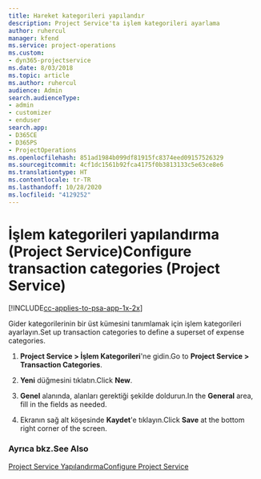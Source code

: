 ```yaml
---
title: Hareket kategorileri yapılandır
description: Project Service'ta işlem kategorileri ayarlama
author: ruhercul
manager: kfend
ms.service: project-operations
ms.custom:
- dyn365-projectservice
ms.date: 8/03/2018
ms.topic: article
ms.author: ruhercul
audience: Admin
search.audienceType:
- admin
- customizer
- enduser
search.app:
- D365CE
- D365PS
- ProjectOperations
ms.openlocfilehash: 851ad1984b099df81915fc8374eed09157526329
ms.sourcegitcommit: 4cf1dc1561b92fca4175f0b3813133c5e63ce8e6
ms.translationtype: HT
ms.contentlocale: tr-TR
ms.lasthandoff: 10/28/2020
ms.locfileid: "4129252"
---
```

# <a name="configure-transaction-categories-project-service"></a><span data-ttu-id="348fb-103">İşlem kategorileri yapılandırma (Project Service)</span><span class="sxs-lookup"><span data-stu-id="348fb-103">Configure transaction categories (Project Service)</span></span>

[!INCLUDE[cc-applies-to-psa-app-1x-2x](../includes/cc-applies-to-psa-app-1x-2x.md)]

<span data-ttu-id="348fb-104">Gider kategorilerinin bir üst kümesini tanımlamak için işlem kategorileri ayarlayın.</span><span class="sxs-lookup"><span data-stu-id="348fb-104">Set up transaction categories to define a superset of expense categories.</span></span>  
  
1.  <span data-ttu-id="348fb-105">**Project Service > İşlem Kategorileri**'ne gidin.</span><span class="sxs-lookup"><span data-stu-id="348fb-105">Go to **Project Service > Transaction Categories**.</span></span>  
  
2.  <span data-ttu-id="348fb-106">**Yeni** düğmesini tıklatın.</span><span class="sxs-lookup"><span data-stu-id="348fb-106">Click **New**.</span></span>  
  
3.  <span data-ttu-id="348fb-107">**Genel** alanında, alanları gerektiği şekilde doldurun.</span><span class="sxs-lookup"><span data-stu-id="348fb-107">In the **General** area, fill in the fields as needed.</span></span>  
  
4.  <span data-ttu-id="348fb-108">Ekranın sağ alt köşesinde **Kaydet**'e tıklayın.</span><span class="sxs-lookup"><span data-stu-id="348fb-108">Click **Save** at the bottom right corner of the screen.</span></span>  
  
### <a name="see-also"></a><span data-ttu-id="348fb-109">Ayrıca bkz.</span><span class="sxs-lookup"><span data-stu-id="348fb-109">See Also</span></span>  
 [<span data-ttu-id="348fb-110">Project Service Yapılandırma</span><span class="sxs-lookup"><span data-stu-id="348fb-110">Configure Project Service</span></span>](../psa/configure.md)

